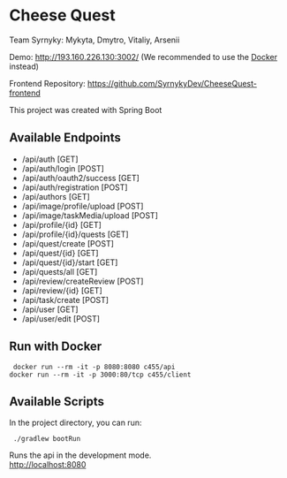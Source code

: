 # Cheese Quest

Team Syrnyky: Mykyta, Dmytro, Vitaliy, Arsenii

Demo: http://193.160.226.130:3002/ (We recommended to use the [Docker](run-with-docker) instead)

Frontend Repository: https://github.com/SyrnykyDev/CheeseQuest-frontend

This project was created with Spring Boot

## Available Endpoints

- /api/auth [GET]
- /api/auth/login [POST]
- /api/auth/oauth2/success [GET]
- /api/auth/registration [POST]
- /api/authors [GET]
- /api/image/profile/upload [POST]
- /api/image/taskMedia/upload [POST]
- /api/profile/{id} [GET]
- /api/profile/{id}/quests [GET]
- /api/quest/create [POST]
- /api/quest/{id} [GET]
- /api/quest/{id}/start [GET]
- /api/quests/all [GET]
- /api/review/createReview [POST]
- /api/review/{id} [GET]
- /api/task/create [POST]
- /api/user [GET]
- /api/user/edit [POST]


## Run with Docker

<code> docker run --rm  -it -p 8080:8080 c455/api
 </code>
<code> docker run --rm  -it -p 3000:80/tcp c455/client
 </code>

## Available Scripts

In the project directory, you can run:

<code> ./gradlew bootRun </code>

Runs the api in the development mode.\
[http://localhost:8080](http://localhost:8080) 

